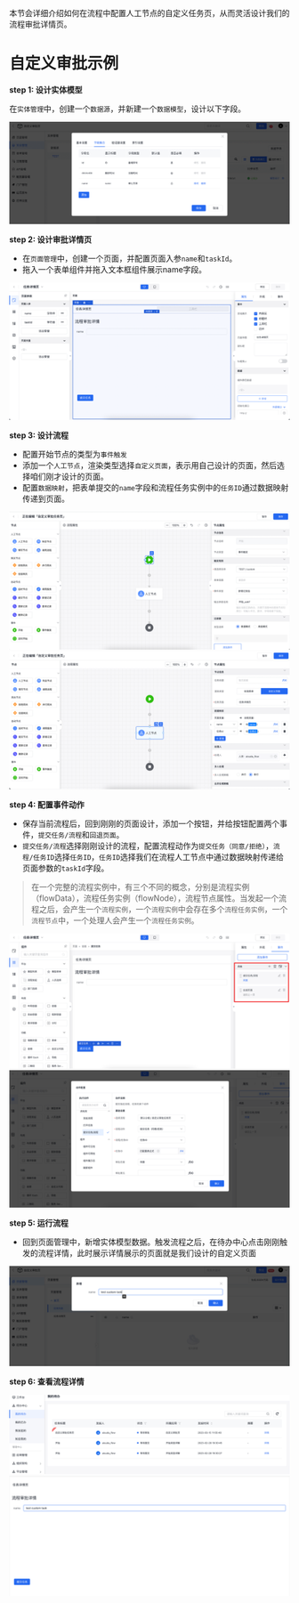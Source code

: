 本节会详细介绍如何在流程中配置人工节点的自定义任务页，从而灵活设计我们的流程审批详情页。

# 自定义审批示例

**step 1: 设计实体模型**

在`实体管理`中，创建一个`数据源`，并新建一个`数据模型`，设计以下字段。

![flow-demo1.png](/img/BPM引擎/快速入门/custom1.png)

**step 2: 设计审批详情页**

- 在`页面管理`中，创建一个页面，并配置页面入参`name`和`taskId`。
- 拖入一个表单组件并拖入文本框组件展示name字段。

![flow-demo1.png](/img/BPM引擎/快速入门/custom2.png)


**step 3: 设计流程**

- 配置开始节点的类型为`事件触发`
- 添加一个`人工节点`，渲染类型选择`自定义页面`，表示用自己设计的页面，然后选择咱们刚才设计的页面。
- 配置`数据映射`，把表单提交的`name`字段和流程任务实例中的`任务ID`通过数据映射传递到页面。

![flow-demo1.png](/img/BPM引擎/快速入门/custom3.png)
![flow-demo1.png](/img/BPM引擎/快速入门/custom4.png)

**step 4: 配置事件动作**

- 保存当前流程后，回到刚刚的页面设计，添加一个按钮，并给按钮配置两个事件，`提交任务/流程`和`回退页面`。
- `提交任务/流程`选择刚刚设计的流程，配置流程动作为`提交任务（同意/拒绝）`，`流程/任务ID`选择`任务ID`，`任务ID`选择我们在流程人工节点中通过数据映射传递给页面参数的`taskId`字段。

> 在一个完整的流程实例中，有三个不同的概念，分别是流程实例（flowData），流程任务实例（flowNode），流程节点属性。当发起一个流程之后，会产生一个`流程实例`，一个`流程实例`中会存在多个`流程任务实例`，一个`流程节点`中，一个处理人会产生一个`流程任务实例`。

![flow-demo1.png](/img/BPM引擎/快速入门/custom5.png)
![flow-demo1.png](/img/BPM引擎/快速入门/custom6.png)

**step 5: 运行流程**

- 回到页面管理中，新增实体模型数据。触发流程之后，在待办中心点击刚刚触发的流程详情，此时展示详情展示的页面就是我们设计的自定义页面


![flow-demo1.png](/img/BPM引擎/快速入门/custom7.png)

**step 6: 查看流程详情**

![flow-demo1.png](/img/BPM引擎/快速入门/custom8.png)
![flow-demo1.png](/img/BPM引擎/快速入门/custom9.png)